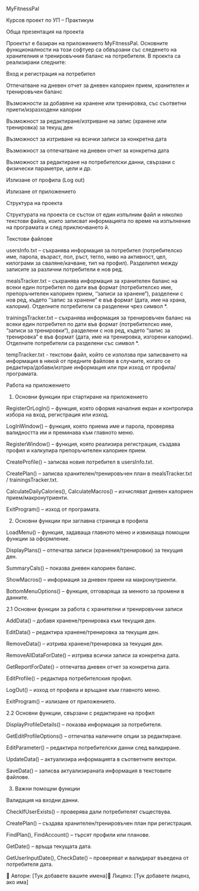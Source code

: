 MyFitnessPal

Курсов проект по УП – Практикум

Обща презентация на проекта

Проектът е базиран на приложението MyFitnessPal. Основните функционалности на този софтуер са обвързани със следенето на хранителния и тренировъчния баланс на потребителя. В проекта са реализирани следните:

Вход и регистрация на потребител

Отпечатване на дневен отчет за дневен калориен прием, хранителен и тренировъчен баланс

Възможности за добавяне на хранене или тренировка, със съответни приети/изразходени калории

Възможност за редактиране/изтриване на запис (хранене или тренировка) за текущ ден

Възможност за изтриване на всички записи за конкретна дата

Възможност за отпечатване на дневен отчет за конкретна дата

Възможност за редактиране на потребителски данни, свързани с физически параметри, цели и др.

Излизане от профила (Log out)

Излизане от приложението

Структура на проекта

Структурата на проекта се състои от един изпълним файл и няколко текстови файла, които записват информацията по време на изпълнение на програмата и след приключването й.

Текстови файлове

usersInfo.txt – съхранява информация за потребител (потребителско име, парола, възраст, пол, ръст, тегло, ниво на активност, цел, килограми за сваляне/качване, тип на профил). Разделител между записите за различни потребители е нов ред.

mealsTracker.txt – съхранява информация за хранителен баланс на всеки един потребител по дати във формат (потребителско име, препоръчителен калориен прием, ‘‘записи за хранене“), разделени с нов ред, където ‘‘запис за хранене“ е във формат (дата, име на храна, калории). Отделните потребители са разделени чрез символ *.

trainingsTracker.txt – съхранява информация за тренировъчен баланс на всеки един потребител по дати във формат (потребителско име, “записи за тренировки“), разделени с нов ред, където “запис за тренировка“ е във формат (дата, име на тренировка, изгорени калории). Отделните потребители са разделени със символ *.

tempTracker.txt - текстови файл, който се използва при записването на информация в някой от предните файлове в случаите, когато се редактира/добави/изтрие информация или при изход от профила/програмата.

Работа на приложението

1. Основни функции при стартиране на приложението

RegisterOrLogIn() – функция, която оформя началния екран и контролира избора на вход, регистрация или изход.

LogInWindow() – функция, която приема име и парола, проверява валидността им и преминава към главното меню.

RegisterWindow() – функция, която реализира регистрация, създава профил и калкулира препоръчителен калориен прием.

CreateProfile() – записва новия потребител в usersInfo.txt.

CreatePlan() – записва хранителен/тренировъчен план в mealsTracker.txt / trainingsTracker.txt.

CalculateDailyCalories(), CalculateMacros() – изчисляват дневен калориен прием/макронутриенти.

ExitProgram() – изход от програмата.

2. Основни функции при заглавна страница в профила

LoadMenu() – функция, задаваща главното меню и извикваща помощни функции за оформление.

DisplayPlans() – отпечатва записи (хранения/тренировки) за текущия ден.

SummaryCals() – показва дневен калориен баланс.

ShowMacros() – информация за дневен прием на макронутриенти.

BottomMenuOptions() – функция, отговаряща за менюто за промени в данните.

2.1 Основни функции за работа с хранителни и тренировъчни записи

AddData() – добавя хранене/тренировка към текущия ден.

EditData() – редактира хранене/тренировка за текущия ден.

RemoveData() – изтрива хранене/тренировка за текущия ден.

RemoveAllDataForDate() – изтрива всички записи за конкретна дата.

GetReportForDate() – отпечатва дневен отчет за конкретна дата.

EditProfile() – редактира потребителския профил.

LogOut() – изход от профила и връщане към главното меню.

ExitProgram() – излизане от приложението.

2.2 Основни функции, свързани с редактиране на профил

DisplayProfileDetails() – показва информация за потребителя.

GetEditProfileOptions() – отпечатва наличните опции за редактиране.

EditParameter() – редактира потребителски данни след валидиране.

UpdateData() – актуализира информацията в съответните вектори.

SaveData() – записва актуализираната информация в текстовите файлове.

3. Важни помощни функции

Валидация на входни данни.

CheckIfUserExists() – проверява дали потребителят съществува.

CreatePlan() – създава хранителен/тренировъчен план при регистрация.

FindPlan(), FindAccount() – търсят профили или планове.

GetDate() – връща текущата дата.

GetUserInputDate(), CheckDate() – проверяват и валидират въведена от потребителя дата.


📌 Автори: [Тук добавете вашите имена]📌 Лиценз: [Тук добавете лиценз, ако има]

